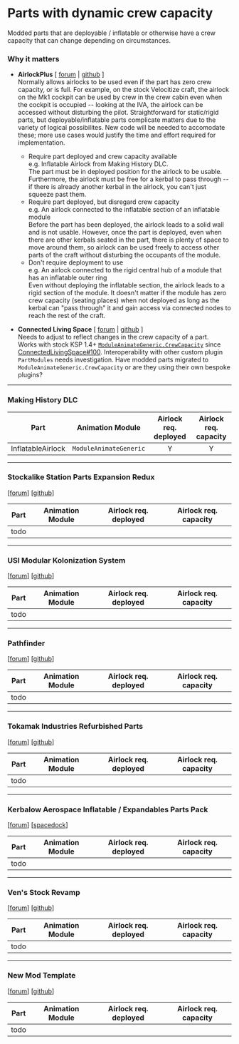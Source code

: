 # Parts with dynamic crew capacity 

Modded parts that are deployable / inflatable or otherwise have a crew capacity that can change depending on circumstances.

### Why it matters

* **AirlockPlus** [ [forum](http://forum.kerbalspaceprogram.com/index.php?showtopic=160268) | [github](https://github.com/cake-pie/AirlockPlus) ]  
Normally allows airlocks to be used even if the part has zero crew capacity, or is full. For example, on the stock Velocitize craft, the airlock on the Mk1 cockpit can be used by crew in the crew cabin even when the cockpit is occupied -- looking at the IVA, the airlock can be accessed without disturbing the pilot. Straightforward for static/rigid parts, but deployable/inflatable parts complicate matters due to the variety of logical possibilites. New code will be needed to accomodate these; more use cases would justify the time and effort required for implementation.
  * Require part deployed and crew capacity available  
    e.g. Inflatable Airlock from Making History DLC.  
    The part must be in deployed position for the airlock to be usable. Furthermore, the airlock must be free for a kerbal to pass through -- if there is already another kerbal in the airlock, you can't just squeeze past them.
  * Require part deployed, but disregard crew capacity  
    e.g. An airlock connected to the inflatable section of an inflatable module  
    Before the part has been deployed, the airlock leads to a solid wall and is not usable. However, once the part is deployed, even when there are other kerbals seated in the part, there is plenty of space to move around them, so airlock can be used freely to access other parts of the craft without disturbing the occupants of the module.
  * Don't require deployment to use  
    e.g. An airlock connected to the rigid central hub of a module that has an inflatable outer ring  
    Even without deploying the inflatable section, the airlock leads to a rigid section of the module. It doesn't matter if the module has zero crew capacity (seating places) when not deployed as long as the kerbal can "pass through" it and gain access via connected nodes to reach the rest of the craft.

* **Connected Living Space** [ [forum](http://forum.kerbalspaceprogram.com/index.php?showtopic=109972) | [github](https://github.com/codepoetpbowden/ConnectedLivingSpace) ]  
Needs to adjust to reflect changes in the crew capacity of a part.  
Works with stock KSP 1.4+ [`ModuleAnimateGeneric.CrewCapacity`](https://kerbalspaceprogram.com/api/class_module_animate_generic.html#a0b9e3c3d6e5c62c6be229ab8333064bc) since [ConnectedLivingSpace#100](https://github.com/codepoetpbowden/ConnectedLivingSpace/pull/100). Interoperability with other custom plugin `PartModules` needs investigation. Have modded parts migrated to `ModuleAnimateGeneric.CrewCapacity` or are they using their own bespoke plugins?

---
### Making History DLC

| Part | Animation Module | Airlock req. deployed | Airlock req. capacity |
|------|------------------|:---------------------:|:---------------------:|
| InflatableAirlock | `ModuleAnimateGeneric` | Y | Y |

---
### Stockalike Station Parts Expansion Redux

[[forum](http://forum.kerbalspaceprogram.com/index.php?showtopic=170211)] [[github](https://github.com/ChrisAdderley/StationPartsExpansionRedux)]

| Part | Animation Module | Airlock req. deployed | Airlock req. capacity |
|------|------------------|:---------------------:|:---------------------:|
| todo ||||

---
### USI Modular Kolonization System

[[forum](http://forum.kerbalspaceprogram.com/index.php?showtopic=154587)] [[github](https://github.com/UmbraSpaceIndustries/MKS)]

| Part | Animation Module | Airlock req. deployed | Airlock req. capacity |
|------|------------------|:---------------------:|:---------------------:|
| todo ||||

---
### Pathfinder

[[forum](http://forum.kerbalspaceprogram.com/index.php?showtopic=121397)] [[github](https://github.com/Angel-125/Pathfinder)]

| Part | Animation Module | Airlock req. deployed | Airlock req. capacity |
|------|------------------|:---------------------:|:---------------------:|
| todo ||||

---
### Tokamak Industries Refurbished Parts

[[forum](http://forum.kerbalspaceprogram.com/index.php?showtopic=163166)] [[github](https://github.com/linuxgurugamer/Tokamak-Refurbished-Parts)]

| Part | Animation Module | Airlock req. deployed | Airlock req. capacity |
|------|------------------|:---------------------:|:---------------------:|
| todo ||||

---
### Kerbalow Aerospace Inflatable / Expandables Parts Pack

[[forum](http://forum.kerbalspaceprogram.com/index.php?showtopic=172622)] [[spacedock](https://www.spacedock.info/mod/1755/Kerbalow%20Aerospace)]

| Part | Animation Module | Airlock req. deployed | Airlock req. capacity |
|------|------------------|:---------------------:|:---------------------:|
| todo ||||

---
### Ven's Stock Revamp 

[[forum](http://forum.kerbalspaceprogram.com/index.php?showtopic=83696)] [[github](https://github.com/Kerbas-ad-astra/Stock-Revamp)]

| Part | Animation Module | Airlock req. deployed | Airlock req. capacity |
|------|------------------|:---------------------:|:---------------------:|
| todo ||||

---
### New Mod Template

[[forum](http://forum.kerbalspaceprogram.com/index.php?showtopic=)] [[github]()]

| Part | Animation Module | Airlock req. deployed | Airlock req. capacity |
|------|------------------|:---------------------:|:---------------------:|
| todo ||||
